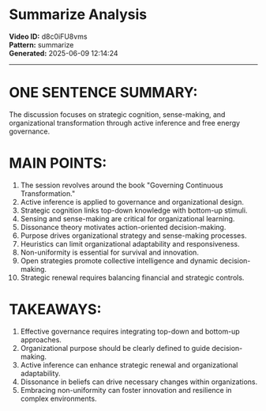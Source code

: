 # Summarize Analysis

**Video ID:** d8c0iFU8vms  
**Pattern:** summarize  
**Generated:** 2025-06-09 12:14:24  

---

# ONE SENTENCE SUMMARY:
The discussion focuses on strategic cognition, sense-making, and organizational transformation through active inference and free energy governance.

# MAIN POINTS:
1. The session revolves around the book "Governing Continuous Transformation."
2. Active inference is applied to governance and organizational design.
3. Strategic cognition links top-down knowledge with bottom-up stimuli.
4. Sensing and sense-making are critical for organizational learning.
5. Dissonance theory motivates action-oriented decision-making.
6. Purpose drives organizational strategy and sense-making processes.
7. Heuristics can limit organizational adaptability and responsiveness.
8. Non-uniformity is essential for survival and innovation.
9. Open strategies promote collective intelligence and dynamic decision-making.
10. Strategic renewal requires balancing financial and strategic controls.

# TAKEAWAYS:
1. Effective governance requires integrating top-down and bottom-up approaches.
2. Organizational purpose should be clearly defined to guide decision-making.
3. Active inference can enhance strategic renewal and organizational adaptability.
4. Dissonance in beliefs can drive necessary changes within organizations.
5. Embracing non-uniformity can foster innovation and resilience in complex environments.